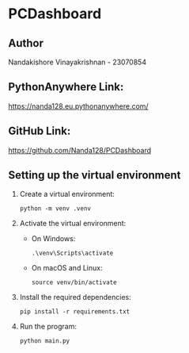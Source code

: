 # PCDashboard

## Author
Nandakishore Vinayakrishnan - 23070854

## PythonAnywhere Link:

https://nanda128.eu.pythonanywhere.com/

## GitHub Link:
https://github.com/Nanda128/PCDashboard

## Setting up the virtual environment

1. Create a virtual environment:
    ```
    python -m venv .venv
    ```

2. Activate the virtual environment:
    - On Windows:
        ```
        .\venv\Scripts\activate
        ```
    - On macOS and Linux:
        ```
        source venv/bin/activate
        ```

3. Install the required dependencies:
    ```
    pip install -r requirements.txt
    ```

4. Run the program:
    ```
    python main.py
    ```